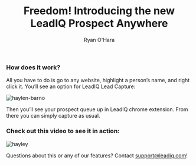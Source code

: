 ﻿---
layout: blog
title: Freedom! Introducing the new LeadIQ Prospect Anywhere
description: We are super excited to announce the new Prospect Anywhere feature! Prospect Anywhere was built so that you can break free from conventional search platforms like LinkedIn. You can now capture data for prospects you find anywhere on the web
coverImage: img/freedom.jpg
publishDate: Nov 2, 2017

author: Ryan O'Hara
authorProfile: Ryan O'Hara has been an early employee at several startups helping them with marketing and prospecting tactics, including Dyn who was acquired by Oracle for $600+ million in 2016. He's had prospecting campaigns featured in Fortune, Mashable, and TheNextWeb. Ryan specializes in branding, business development, prospecting, and coaching people on how to make good digital first impressions. He also mentors two accelerators, The Iron Yard and The Alpha Loft, and hosts The Prospecting Podcast.
authorImage: img/Ryan-OHara-Headshot.png
---

### How does it work?

All you have to do is go to any website, highlight a person’s name, and right click it. You’ll see an option for LeadIQ Lead Capture:

![haylen-barno](/img/haylen-barno.png)

Then you’ll see your prospect queue up in LeadIQ chrome extension. From there you can simply capture as usual.

### **Check out this video to see it in action:**

![hayley](/img/hayley.png)

Questions about this or any of our features? Contact support@leadiq.com!